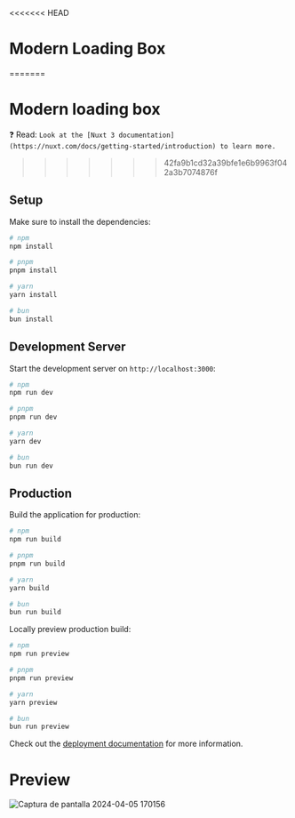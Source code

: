 <<<<<<< HEAD
# Modern Loading Box
=======
# Modern loading box

❓ Read: `Look at the [Nuxt 3 documentation](https://nuxt.com/docs/getting-started/introduction) to learn more.`
>>>>>>> 42fa9b1cd32a39bfe1e6b9963f042a3b7074876f


## Setup

Make sure to install the dependencies:

```bash
# npm
npm install

# pnpm
pnpm install

# yarn
yarn install

# bun
bun install
```

## Development Server

Start the development server on `http://localhost:3000`:

```bash
# npm
npm run dev

# pnpm
pnpm run dev

# yarn
yarn dev

# bun
bun run dev
```

## Production

Build the application for production:

```bash
# npm
npm run build

# pnpm
pnpm run build

# yarn
yarn build

# bun
bun run build
```

Locally preview production build:

```bash
# npm
npm run preview

# pnpm
pnpm run preview

# yarn
yarn preview

# bun
bun run preview
```

Check out the [deployment documentation](https://nuxt.com/docs/getting-started/deployment) for more information.

# Preview
![Captura de pantalla 2024-04-05 170156](https://github.com/DrxcoDev/MyNuxtJS/assets/156522801/09b1b758-303c-4a3e-9016-30e6100d010c)

